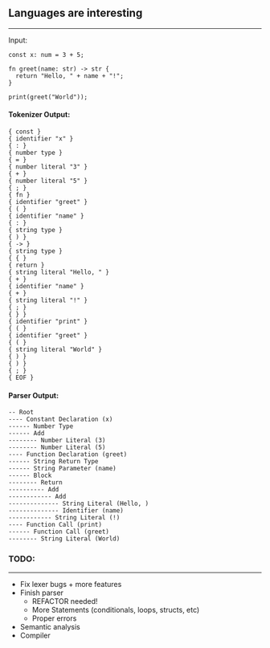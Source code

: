 ## Languages are interesting

---
Input:
```
const x: num = 3 + 5;

fn greet(name: str) -> str {
  return "Hello, " + name + "!";
}

print(greet("World"));
```

#### Tokenizer Output:
```
{ const }
{ identifier "x" }
{ : }
{ number type }
{ = }
{ number literal "3" }
{ + }
{ number literal "5" }
{ ; }
{ fn }
{ identifier "greet" }
{ ( }
{ identifier "name" }
{ : }
{ string type }
{ ) }
{ -> }
{ string type }
{ { }
{ return }
{ string literal "Hello, " }
{ + }
{ identifier "name" }
{ + }
{ string literal "!" }
{ ; }
{ } }
{ identifier "print" }
{ ( }
{ identifier "greet" }
{ ( }
{ string literal "World" }
{ ) }
{ ) }
{ ; }
{ EOF }
```

#### Parser Output:
```
-- Root
---- Constant Declaration (x)
------ Number Type
------ Add
-------- Number Literal (3)
-------- Number Literal (5)
---- Function Declaration (greet)
------ String Return Type
------ String Parameter (name)
------ Block
-------- Return
---------- Add
------------ Add
-------------- String Literal (Hello, )
-------------- Identifier (name)
------------ String Literal (!)
---- Function Call (print)
------ Function Call (greet)
-------- String Literal (World)
```
### TODO:
---
- Fix lexer bugs + more features
- Finish parser
  - REFACTOR needed!
  - More Statements (conditionals, loops, structs, etc)
  - Proper errors
- Semantic analysis
- Compiler
